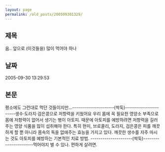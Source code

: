 ```yaml
---
layout: page
permalink: /old_posts/200509301329/
---
```


## 제목
음.. 앞으로 (이것들을) 많이 먹어야 하나

## 날짜
2005-09-30 13:29:53

## 본문
평소에도 그런대로 먹던 것들이지만...---------------------(싹둑)----------------------생수·도라지·검은콩으로 저항력을 키웠어요 우리 몸에 꼭 필요한 영양소 부족으로 몸에 저항력이 없어서 생기는 병이 아토피. 때문에 아토피를 예방하려면 저항력을 길러주는 영양 식품을 많이 섭취해야 한다. 특히 현미, 브로콜리, 도라지, 검은콩은 피를 깨끗하게 할 뿐 아니라 몸속의 독을 없애주는 효능을 가지고 있다. 깨끗한 생수를 자주 마시는 것도 아토피를 예방하는 기본적인 치료 방법. ---------------------(싹둑)----------------------먹어야지 별 수 있나. 편하게 살려면.